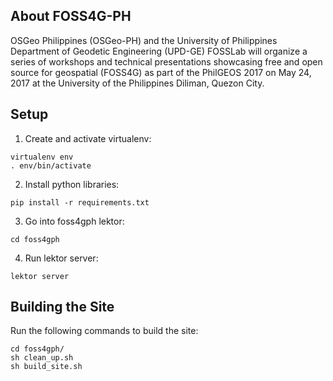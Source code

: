 
## About FOSS4G-PH

OSGeo Philippines (OSGeo-PH) and the University of Philippines Department of Geodetic Engineering (UPD-GE) FOSSLab will organize a series of workshops and technical presentations showcasing free and open source for geospatial (FOSS4G) as part of the PhilGEOS 2017 on May 24, 2017 at the University of the Philippines Diliman, Quezon City.

## Setup
1. Create and activate virtualenv:
```
virtualenv env
. env/bin/activate
```
2. Install python libraries:
```
pip install -r requirements.txt
```
3. Go into foss4gph lektor:
```
cd foss4gph
```
4. Run lektor server:
```
lektor server
```

## Building the Site
Run the following commands to build the site:
```
cd foss4gph/
sh clean_up.sh
sh build_site.sh
```

